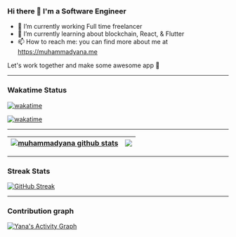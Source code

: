 ### Hi there 👋 I'm a Software Engineer

- 🔭 I’m currently working Full time freelancer
- 🌱 I’m currently learning about blockchain, React, & Flutter
- 📫 How to reach me: you can find more about me at https://muhammadyana.me

Let's work together and make some awesome app 🎉
<!--
**muhammadyana/muhammadyana** is a ✨ _special_ ✨ repository because its `README.md` (this file) appears on your GitHub profile.

Here are some ideas to get you started:

- 🔭 I’m currently working on ...
- 🌱 I’m currently learning ...
- 👯 I’m looking to collaborate on ...
- 🤔 I’m looking for help with ...
- 💬 Ask me about ...
- 📫 How to reach me: ...
- 😄 Pronouns: ...
- ⚡ Fun fact: ...
-->

---

### Wakatime Status
[![wakatime](https://wakatime.com/badge/user/4fbba004-bd97-43a4-889e-7b9531bfc14e.svg)](https://wakatime.com/@4fbba004-bd97-43a4-889e-7b9531bfc14e)

[![wakatime](https://github-readme-stats.vercel.app/api/wakatime?username=yana&layout=compact)](https://wakatime.com/@yana)

---

| <a href="https://github.com/muhammadyana"><img align="center" src="https://github-readme-stats.vercel.app/api?username=muhammadyana&show_icons=true&include_all_commits=true&theme=vue&hide_border=true&count_private=true" alt="muhammadyana github stats" /></a> | <a href="https://github.com/muhammadyana"><img align="center" src="https://github-readme-stats.vercel.app/api/top-langs/?username=muhammadyana&layout=compact&theme=vue&hide_border=true&langs_count=8&count_private=true" /></a> |
| ------------- | ------------- |

---

### Streak Stats
[![GitHub Streak](http://github-readme-streak-stats.herokuapp.com?user=muhammadyana&theme=default&date_format=M%20j%5B%2C%20Y%5D)](https://muhammadyana.me)

---
### Contribution graph
<div>
    <a href="#"><img alt="Yana's Activity Graph" src="https://activity-graph.herokuapp.com/graph?username=muhammadyana&bg_color=0D1117&color=5ce1e6&line=FFFFFF&point=5ce1e6&hide_border=true" /></a>
<div> 
